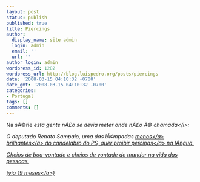 ```yaml
---
layout: post
status: publish
published: true
title: Piercings
author:
  display_name: site admin
  login: admin
  email: ''
  url: ''
author_login: admin
wordpress_id: 1282
wordpress_url: http://blog.luispedro.org/posts/piercings
date: '2008-03-15 04:10:32 -0700'
date_gmt: '2008-03-15 04:10:32 -0700'
categories:
- Portugal
tags: []
comments: []
---
```

<p>Na s&Atilde;&copy;rie <i>esta gente n&Atilde;&pound;o se devia meter onde n&Atilde;&pound;o &Atilde;&copy; chamada<&#47;i>:</p>
<p>O deputado Renato Sampaio, uma das l&Atilde;&cent;mpadas <a href="http:&#47;&#47;blog.luispedro.org&#47;posts&#47;quantos-anjos-dancam-num-alfinete">menos<&#47;a> <a href="http:&#47;&#47;blog.luispedro.org&#47;posts&#47;o-ps-a-transformar-se-no-pcp">brilhantes<&#47;a> do candelabro do PS, quer proibir <a href="http:&#47;&#47;diariodigital.sapo.pt&#47;news.asp?section_id=12&id_news=323356">percings<&#47;a> na l&Atilde;&shy;ngua.</p>
<p>Cheios de boa-vontade e cheios de vontade de mandar na vida das pessoas.</p>
<p>(via <a href="http:&#47;&#47;19mesesdepois.blogspot.com&#47;2008&#47;03&#47;regras-das-regras-das-proibies-das.html">19 meses<&#47;a>)</p>
